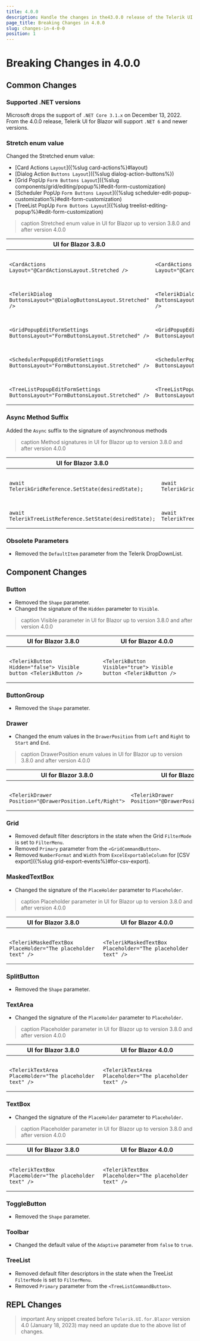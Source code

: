 ```yaml
---
title: 4.0.0
description: Handle the changes in the43.0.0 release of the Telerik UI for Blazor components.
page_title: Breaking Changes in 4.0.0
slug: changes-in-4-0-0
position: 1
---
```


# Breaking Changes in 4.0.0

## Common Changes

### Supported .NET versions

Microsoft drops the support of `.NET Core 3.1.x` on December 13, 2022. From the 4.0.0 release, Telerik UI for Blazor will support `.NET 6` and newer versions.

### Stretch enum value

Changed the Stretched enum value:
* [Card Actions `Layout`]({%slug card-actions%}#layout)
* [Dialog Action `Buttons Layout`]({%slug dialog-action-buttons%})
* [Grid PopUp `Form Buttons Layout`]({%slug components/grid/editing/popup%}#edit-form-customization)
* [Scheduler PopUp `Form Buttons Layout`]({%slug scheduler-edit-popup-customization%}#edit-form-customization)
* [TreeList PopUp `Form Buttons Layout`]({%slug treelist-editing-popup%}#edit-form-customization)

>caption Stretched enum value in UI for Blazor up to version 3.8.0 and after version 4.0.0

<table>
    <thead><tr>
        <th>UI for Blazor 3.8.0</th>
        <th>UI for Blazor 4.0.0</th>
    </tr></thead>
    <tbody>
        <tr>
            <td style="vertical-align:top">
<pre><code>
&lt;CardActions Layout="@CardActionsLayout.Stretched /&gt;
</code></pre>
            </td>
            <td style="vertical-align:top">
<pre><code>
&lt;CardActions Layout="@CardActionsLayout.Stretch" /&gt;
</code></pre>
            </td>
        </tr>  
        <tr>
            <td style="vertical-align:top">
<pre><code>
&lt;TelerikDialog ButtonsLayout="@DialogButtonsLayout.Stretched" /&gt;
</code></pre>
            </td>
            <td style="vertical-align:top">
<pre><code>
&lt;TelerikDialog ButtonsLayout="@DialogButtonsLayout.Stretch" /&gt;
</code></pre>
            </td>
        </tr>
        <tr>
            <td style="vertical-align:top">
<pre><code>
&lt;GridPopupEditFormSettings ButtonsLayout="FormButtonsLayout.Stretched" /&gt;
</code></pre>
            </td>
            <td style="vertical-align:top">
<pre><code>
&lt;GridPopupEditFormSettings ButtonsLayout="FormButtonsLayout.Stretch" /&gt;
</code></pre>
            </td>
        </tr>
        <tr>
            <td style="vertical-align:top">
<pre><code>
&lt;SchedulerPopupEditFormSettings ButtonsLayout="FormButtonsLayout.Stretched" /&gt;
</code></pre>
            </td>
            <td style="vertical-align:top">
<pre><code>
&lt;SchedulerPopupEditFormSettings ButtonsLayout="FormButtonsLayout.Stretch" /&gt;
</code></pre>
            </td>
        </tr>
        <tr>
            <td style="vertical-align:top">
<pre><code>
&lt;TreeListPopupEditFormSettings ButtonsLayout="FormButtonsLayout.Stretched" /&gt;
</code></pre>
            </td>
            <td style="vertical-align:top">
<pre><code>
&lt;TreeListPopupEditFormSettings ButtonsLayout="FormButtonsLayout.Stretch" /&gt;
</code></pre>
            </td>
        </tr>
    </tbody>
</table>

### Async Method Suffix

Added the `Async` suffix to the signature of asynchronous methods

>caption Method signatures in UI for Blazor up to version 3.8.0 and after version 4.0.0

<table>
    <thead><tr>
        <th>UI for Blazor 3.8.0</th>
        <th>UI for Blazor 4.0.0</th>
    </tr></thead>
    <tbody>
        <tr>
            <td style="vertical-align:top">
<pre><code>
await TelerikGridReference.SetState(desiredState);
</code></pre>
            </td>
            <td style="vertical-align:top">
<pre><code>
await TelerikGridReference.SetStateAsync(desiredState);
</code></pre>
            </td>
        </tr>
        <tr>
            <td style="vertical-align:top">
<pre><code>
await TelerikTreeListReference.SetState(desiredState);
</code></pre>
            </td>
            <td style="vertical-align:top">
<pre><code>
await TelerikTreeListReference.SetStateAsync(desiredState);
</code></pre>
            </td>
        </tr> 
    </tbody>
</table>

### Obsolete Parameters

* Removed the `DefaultItem` parameter from the Telerik DropDownList.

## Component Changes

### Button

- Removed the `Shape` parameter.
- Changed the signature of the `Hidden` parameter to `Visible`.

>caption Visible parameter in UI for Blazor up to version 3.8.0 and after version 4.0.0

<table>
    <thead><tr>
        <th>UI for Blazor 3.8.0</th>
        <th>UI for Blazor 4.0.0</th>
    </tr></thead>
    <tbody>
        <tr>
            <td style="vertical-align:top">
<pre><code>
&lt;TelerikButton Hidden="false"&gt; Visible button &lt;TelerikButton /&gt;
</code></pre>
            </td>
            <td style="vertical-align:top">
<pre><code>
&lt;TelerikButton Visible="true"&gt; Visible button &lt;TelerikButton /&gt;
</code></pre>
            </td>
        </tr>
    </tbody>
</table>

### ButtonGroup

- Removed the `Shape` parameter.

### Drawer

- Changed the enum values in the `DrawerPosition` from `Left` and `Right` to `Start` and `End`.

>caption DrawerPosition enum values in UI for Blazor up to version 3.8.0 and after version 4.0.0

<table>
    <thead><tr>
        <th>UI for Blazor 3.8.0</th>
        <th>UI for Blazor 4.0.0</th>
    </tr></thead>
    <tbody>
        <tr>
            <td style="vertical-align:top">
<pre><code>
&lt;TelerikDrawer Position="@DrawerPosition.Left/Right"&gt;
</code></pre>
            </td>
            <td style="vertical-align:top">
<pre><code>
&lt;TelerikDrawer Position="@DrawerPosition.Start/End"&gt;
</code></pre>
            </td>
        </tr>
    </tbody>
</table>

### Grid

- Removed default filter descriptors in the state when the Grid `FilterMode` is set to `FilterMenu`.
- Removed `Primary` parameter from the `<GridCommandButton>`.
- Removed `NumberFormat` and `Width` from `ExcelExportableColumn` for [CSV export]({%slug grid-export-events%}#for-csv-export).

### MaskedTextBox

- Changed the signature of the `PlaceHolder` parameter to `Placeholder`.

>caption Placeholder parameter in UI for Blazor up to version 3.8.0 and after version 4.0.0

<table>
    <thead><tr>
        <th>UI for Blazor 3.8.0</th>
        <th>UI for Blazor 4.0.0</th>
    </tr></thead>
    <tbody>
        <tr>
            <td style="vertical-align:top">
<pre><code>
&lt;TelerikMaskedTextBox PlaceHolder="The placeholder text" /&gt;
</code></pre>
            </td>
            <td style="vertical-align:top">
<pre><code>
&lt;TelerikMaskedTextBox Placeholder="The placeholder text" /&gt;
</code></pre>
            </td>
        </tr>
    </tbody>
</table>

### SplitButton

- Removed the `Shape` parameter.

### TextArea

- Changed the signature of the `PlaceHolder` parameter to `Placeholder`.

>caption Placeholder parameter in UI for Blazor up to version 3.8.0 and after version 4.0.0

<table>
    <thead><tr>
        <th>UI for Blazor 3.8.0</th>
        <th>UI for Blazor 4.0.0</th>
    </tr></thead>
    <tbody>
        <tr>
            <td style="vertical-align:top">
<pre><code>
&lt;TelerikTextArea PlaceHolder="The placeholder text" /&gt;
</code></pre>
            </td>
            <td style="vertical-align:top">
<pre><code>
&lt;TelerikTextArea Placeholder="The placeholder text" /&gt;
</code></pre>
            </td>
        </tr>
    </tbody>
</table>

### TextBox

- Changed the signature of the `PlaceHolder` parameter to `Placeholder`.

>caption Placeholder parameter in UI for Blazor up to version 3.8.0 and after version 4.0.0

<table>
    <thead><tr>
        <th>UI for Blazor 3.8.0</th>
        <th>UI for Blazor 4.0.0</th>
    </tr></thead>
    <tbody>
        <tr>
            <td style="vertical-align:top">
<pre><code>
&lt;TelerikTextBox PlaceHolder="The placeholder text" /&gt;
</code></pre>
            </td>
            <td style="vertical-align:top">
<pre><code>
&lt;TelerikTextBox Placeholder="The placeholder text" /&gt;
</code></pre>
            </td>
        </tr>
    </tbody>
</table>

### ToggleButton

- Removed the `Shape` parameter.

### Toolbar

- Changed the default value of the `Adaptive` parameter from `false` to `true`.

### TreeList

- Removed default filter descriptors in the state when the TreeList `FilterMode` is set to `FilterMenu`.
- Removed `Primary` parameter from the `<TreeListCommandButton>`.

## REPL Changes


>important Any snippet created before `Telerik.UI.for.Blazor` version 4.0 (January 18, 2023) may need an update due to the above list of changes.
